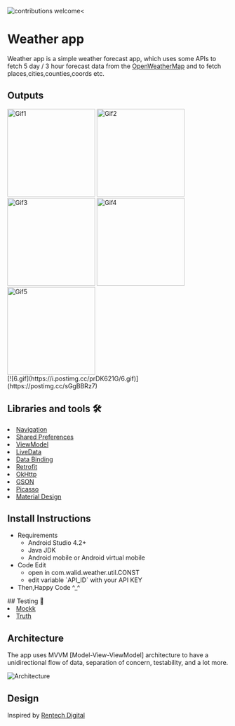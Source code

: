 <img src="https://img.shields.io/badge/contributions-welcome-brightgreen.svg?style=flat" alt="contributions welcome" /><
# Weather app
Weather app is a simple weather forecast app, which uses some APIs to fetch 5 day / 3 hour forecast data from the [OpenWeatherMap](https://openweathermap.org/forecast5) and to fetch places,cities,counties,coords etc.

<h2 id="Outputs">Outputs</h2>

<p>
<img height= "200" src="https://user-images.githubusercontent.com/4549020/133664050-52614bcb-5b2e-4266-b28b-b9916345dfb9.png" alt="Gif1" />
<img height= "200" src="https://user-images.githubusercontent.com/4549020/133664057-d6e43193-6a42-41cb-9f2d-d514ac768cb1.png" alt="Gif2" />
<img height= "200" src="https://user-images.githubusercontent.com/4549020/133664061-f6299ef5-492e-4b9f-9f77-34fe67ea2223.png" alt="Gif3" />
<img height= "200" src="https://user-images.githubusercontent.com/4549020/133664064-5fb66234-b349-45bc-87bb-3aa264d3d4f2.png" alt="Gif4" />
<img height= "200" src="https://user-images.githubusercontent.com/4549020/133664065-68f8a3f8-df7d-42ef-a1a5-79b7bb13ebe7.png" alt="Gif5" />
<br>
[![6.gif](https://i.postimg.cc/prDK621G/6.gif)](https://postimg.cc/sGgBBRz7)
</p>

## Libraries and tools 🛠

<li><a href="https://developer.android.com/topic/libraries/architecture/navigation/">Navigation</a></li>
<li><a href="https://developer.android.com/training/data-storage/shared-preferences">Shared Preferences</a></li>
<li><a href="https://developer.android.com/topic/libraries/architecture/viewmodel">ViewModel</a></li>
<li><a href="https://developer.android.com/topic/libraries/architecture/livedata">LiveData</a></li>
<li><a href="https://developer.android.com/topic/libraries/data-binding">Data Binding</a></li>
<li><a href="https://square.github.io/retrofit/">Retrofit</a></li>
<li><a href="https://github.com/square/okhttp">OkHttp</a></li>
<li><a href="https://github.com/google/gson">GSON</a></li>
<li><a href="https://github.com/square/picasso">Picasso</a></li>
<li><a href="https://material.io/develop/android/docs/getting-started/">Material Design</a></li>

## Install Instructions
<ul>
    <li>Requirements<ul>
        <li>Android Studio 4.2+</li>
        <li>Java JDK</li>
        <li>Android mobile or Android virtual mobile</li>
        </ul>
    </li>
    <li>Code Edit
        <ul>
            <li>open in com.walid.weather.util.CONST</li>
            <li>edit variable `API_ID` with your API KEY</li>
        </ul>
    <li>Then,Happy Code ^_^
</ul>
## Testing 🧪
<li><a href="https://github.com/mockk/mockk">Mockk</a></li>
<li><a href="https://github.com/google/truth">Truth</a></li>

## Architecture
The app uses MVVM [Model-View-ViewModel] architecture to have a unidirectional flow of data, separation of concern, testability, and a lot more.

![Architecture](https://developer.android.com/topic/libraries/architecture/images/final-architecture.png)


## Design
Inspired by [Rentech Digital](https://www.behance.net/gallery/123313649/Weather-Mobile-App-Design?tracking_source=search_projects_recommended%7Cweather%20ux)
